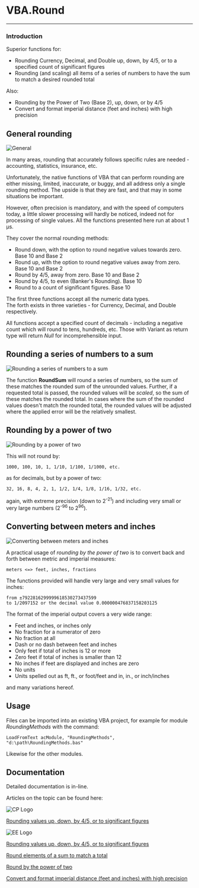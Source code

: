# VBA.Round
---

### Introduction

Superior functions for:

* Rounding Currency, Decimal, and Double up, down, by 4/5, or to a specified count of significant figures
* Rounding \(and scaling\) all items of a series of numbers to have the sum to match a desired rounded total

Also:

* Rounding by the Power of Two (Base 2), up, down, or by 4/5
* Convert and format imperial distance (feet and inches) with high precision


## General rounding

![General](https://raw.githubusercontent.com/GustavBrock/VBA.Round/master/images/EE%20Round.png)

In many areas, rounding that accurately follows specific rules are needed - accounting, statistics, insurance, etc.

Unfortunately, the native functions of VBA that can perform rounding are either missing, limited, inaccurate, or buggy, and all address only a single rounding method. The upside is that they are fast, and that may in some situations be important.

However, often precision is mandatory, and with the speed of computers today, a little slower processing will hardly be noticed, indeed not for processing of single values. All the functions presented here run at about 1 µs.

They cover the normal rounding methods:

* Round down, with the option to round negative values towards zero. Base 10 and Base 2
* Round up, with the option to round negative values away from zero. Base 10 and Base 2
* Round by 4/5, away from zero. Base 10 and Base 2
* Round by 4/5, to even  \(Banker's Rounding\). Base 10
* Round to a count of significant figures. Base 10

The first three functions accept all the numeric data types.  
The forth exists in three varieties - for Currency, Decimal, and Double respectively.

All functions accept a specified count of decimals - including a negative count which will round to tens, hundreds, etc. Those with Variant as return type will return *Null* for incomprehensible input.

## Rounding a series of numbers to a sum

![Rounding a series of numbers to a sum](https://raw.githubusercontent.com/GustavBrock/VBA.Round/master/images/EE%20Slices.png)

The function **RoundSum** will round a series of numbers, so the sum of these matches the rounded sum of the unrounded values. Further, if a requested total is passed, the rounded values will be _scaled_, so the sum of these matches the rounded total. In cases where the sum of the rounded values doesn't match the rounded total, the rounded values will be adjusted where the applied error will be the relatively smallest.

## Rounding by a power of two

![Rounding by a power of two](https://raw.githubusercontent.com/GustavBrock/VBA.Round/master/images/EE%20Power%202.png)

This will not round by:

	1000, 100, 10, 1, 1/10, 1/100, 1/1000, etc. 

as for decimals, but by a power of two:

	32, 16, 8, 4, 2, 1, 1/2, 1/4, 1/8, 1/16, 1/32, etc.

again, with extreme precision (down to 2<sup>-21</sup>) and including very small or very large numbers (2<sup>-96</sup> to 2<sup>96</sup>).

## Converting between meters and inches

![Converting between meters and inches](https://raw.githubusercontent.com/GustavBrock/VBA.Round/master/images/EE%20Imperial.png)

A practical usage of *rounding by the power of two* is to convert back and forth between metric and imperial measures:

    meters <=> feet, inches, fractions
    
The functions provided will handle very large and very small values for inches:

    from ±7922816299999618530273437599 
    to 1/2097152 or the decimal value 0.000000476837158203125

The format of the imperial output covers a very wide range:

* Feet and inches, or inches only
* No fraction for a numerator of zero
* No fraction at all
* Dash or no dash between feet and inches
* Only feet if total of inches is 12 or more
* Zero feet if total of inches is smaller than 12
* No inches if feet are displayed and inches are zero
* No units
* Units spelled out as ft, ft., or foot/feet and in, in., or inch/inches

and many variations hereof.

## Usage

Files can be imported into an existing VBA project, for example for module *RoundingMethods* with the command:

    LoadFromText acModule, "RoundingMethods", "d:\path\RoundingMethods.bas"

Likewise for the other modules.  

## Documentation

Detailed documentation is in-line. 

Articles on the topic can be found here:
 
![CP Logo](https://raw.githubusercontent.com/GustavBrock/VBA.Round/master/images/CP%20Logo%20Small.png)

[Rounding values up, down, by 4/5, or to significant figures](http://www.codeproject.com/Tips/1022704/Rounding-Values-Up-Down-By-Or-To-Significant-Figur)


![EE Logo](https://raw.githubusercontent.com/GustavBrock/VBA.Round/master/images/EE%20Logo.png)
 
[Rounding values up, down, by 4/5, or to significant figures](https://www.experts-exchange.com/articles/20299/Rounding-values-up-down-by-4-5-or-to-significant-figures.html)

[Round elements of a sum to match a total](https://www.experts-exchange.com/articles/31683/Round-elements-of-a-sum-to-match-a-total.html)

[Round by the power of two](https://www.experts-exchange.com/articles/31859/Round-by-the-power-of-two.html)

[Convert and format imperial distance (feet and inches) with high precision](https://www.experts-exchange.com/articles/31931/Convert-and-format-imperial-distance-feet-and-inches-with-high-precision.html)

